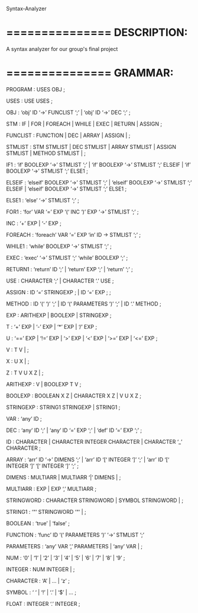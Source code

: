 Syntax-Analyzer

===============
DESCRIPTION:
===============
A syntax analyzer for our group's final project

===============
GRAMMAR:
===============

PROGRAM	: USES OBJ
		;

USES	: USE USES
		;

OBJ		: ‘obj’ ID ‘->’ FUNCLIST ‘;’
		| ‘obj’ ID ‘->’ DEC ‘;’
		;

STM		: IF | FOR | FOREACH | WHILE | EXEC | RETURN | ASSIGN
		;

FUNCLIST	: FUNCTION
			| DEC
			| ARRAY
			| ASSIGN
			|
			;

STMLIST	: STM STMLIST
		| DEC STMLIST
		| ARRAY STMLIST
		| ASSIGN STMLIST
		| METHOD STMLIST
		|
		;

IF1		: ‘if’ BOOLEXP ‘->’ STMLIST ‘;’
		| ‘if’ BOOLEXP ‘->’ STMLIST ‘;’ ELSEIF
		| ‘if’ BOOLEXP ‘->’ STMLIST ‘;’ ELSE1
		;

ELSEIF	: ‘elseif’ BOOLEXP ‘->’ STMLIST ‘;’
		| ‘elseif’ BOOLEXP ‘->’ STMLIST ‘;’ ELSEIF
		| ‘elseif’ BOOLEXP ‘->’ STMLIST ‘;’ ELSE1
		;

ELSE1	: ‘else’ ‘->’ STMLIST ‘;’
		;

FOR1	: ‘for’ VAR ‘=’ EXP ‘(‘ INC ‘)’ EXP ‘->’ STMLIST ‘;’
		;

INC		: ‘+’ EXP
		| ‘-’ EXP
		;

FOREACH	: ‘foreach’ VAR ‘=’ EXP ‘in’ ID -> STMLIST ‘;’
		;

WHILE1	: ‘while’ BOOLEXP ‘->’ STMLIST ‘;’
		;

EXEC	: ‘exec’ ‘->’ STMLIST ‘;’ ‘while’ BOOLEXP ‘;’
		;

RETURN1	: ‘return’ ID ‘;’
		| ‘return’ EXP ‘;’
		| ‘return’ ‘;’
		;

USE		: CHARACTER ‘;’
		| CHARACTER ‘.’ USE
		;

ASSIGN	: ID ‘=’ STRINGEXP ;
		| ID ‘=’ EXP ;
		;

METHOD		: ID ‘(‘ ‘)’ ‘;’
		| ID ‘(‘ PARAMETERS ‘)’ ‘;’
		| ID ‘.’ METHOD
		;

EXP		: ARITHEXP
		| BOOLEXP
		| STRINGEXP
		;

T		: ‘+’ EXP
		| ‘-’ EXP
		| ‘*’ EXP
		| ‘/’ EXP
		;

U		: ‘==’ EXP
		| ‘!=’ EXP
		| ‘>’ EXP
		| ‘<’ EXP
		| ‘>=’ EXP
		| ‘<=’ EXP
		;

V		: T V
		|
		;

X		: U X
		|
		;

Z		: T V U X Z
		|
		;

ARITHEXP	: V
			| BOOLEXP T V
			;

BOOLEXP	: BOOLEAN X Z
		| CHARACTER X Z
		| V U X Z
		;

STRINGEXP 	: STRING1 STRINGEXP
			| STRING1
			;

VAR		: ‘any’ ID
		;

DEC		: ‘any’ ID ‘;’
		| ‘any’ ID ‘=’ EXP ‘;’
		| ‘def’ ID ‘=’ EXP ‘;’
		;

ID		: CHARACTER
		| CHARACTER INTEGER CHARACTER
		| CHARACTER ‘_’ CHARACTER
		;

ARRAY	: ‘arr’ ID ‘->’ DIMENS ‘;’
		| ‘arr’ ID ‘[‘ INTEGER ‘]’ ‘;’
		| ‘arr’ ID ‘[‘ INTEGER ‘]’ ‘[‘ INTEGER ‘]’ ‘;’
		;

DIMENS	: MULTIARR
		| MULTIARR ‘|’ DIMENS
		|
		;

MULTIARR	: EXP
			| EXP ‘,’ MULTIARR
			;

STRINGWORD	: CHARACTER STRINGWORD
			| SYMBOL STRINGWORD
			|
			;

STRING1	: ‘“‘ STRINGWORD ‘“‘
		|
		;

BOOLEAN	: ‘true’
		| ‘false’
		;

FUNCTION	: ‘func’ ID ‘(‘ PARAMETERS ‘)’ ‘->’ STMLIST ‘;’

PARAMETERS	: ‘any’ VAR ‘,’ PARAMETERS
			| ‘any’ VAR
			|
			;

NUM		: ‘0’ | ‘1’ | ‘2’ | ‘3’ | ‘4’ | ‘5’ | ‘6’ | ‘7’ | ‘8’ | ‘9’
		;

INTEGER	: NUM INTEGER
		|
		;

CHARACTER	: ‘A’ | ... | ‘z’
			;

SYMBOL	: ‘ ‘ | ‘!’ | ‘.’ | ‘$’ | …
		;

FLOAT	: INTEGER ‘.’ INTEGER
		;
